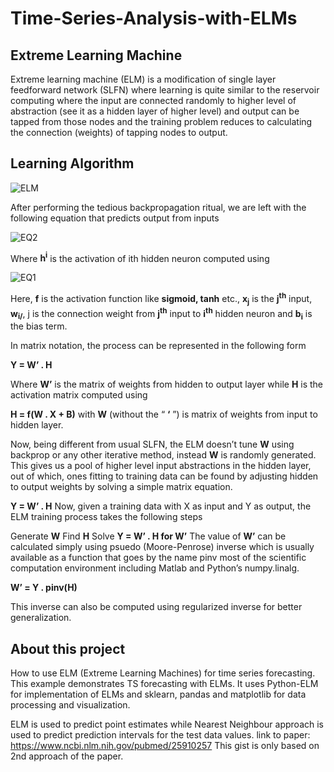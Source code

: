 # Time-Series-Analysis-with-ELMs

## Extreme Learning Machine
Extreme learning machine (ELM) is a modification of single layer feedforward network (SLFN) where learning is quite similar to the reservoir computing where the input are connected randomly to higher level of abstraction (see it as a hidden layer of higher level) and output can be tapped from those nodes and the training problem reduces to calculating the connection (weights) of tapping nodes to output.

## Learning Algorithm

![ELM](ELM.jpg)


After performing the tedious backpropagation ritual, we are left with the following equation that predicts output from inputs

![EQ2](eq2.jpg)

Where **h<sup>i</sup>** is the activation of ith hidden neuron computed using

![EQ1](eq1.jpg)

Here, **f** is the activation function like **sigmoid, tanh** etc., **x<sub>j</sub>** is the **j<sup>th</sup>** input, **w<sub>i/<sub>**, j is the connection weight from **j<sup>th</sup>** input to **i<sup>th</sup>** hidden neuron and **b<sub>i</sub>** is the bias term.

In matrix notation, the process can be represented in the following form

**Y = W’ . H**

Where **W’** is the matrix of weights from hidden to output layer while **H** is the activation matrix computed using

**H = f(W . X + B)**
with **W** (without the “ **‘** ”) is matrix of weights from input to hidden layer.

Now, being different from usual SLFN, the ELM doesn’t tune **W** using backprop or any other iterative method, instead **W** is randomly generated. This gives us a pool of higher level input abstractions in the hidden layer, out of which, ones fitting to training data can be found by adjusting hidden to output weights by solving a simple matrix equation.

**Y = W’ . H**
Now, given a training data with X as input and Y as output, the ELM training process takes the following steps

Generate **W**
Find **H**
Solve **Y = W’ . H for W’**
The value of **W’** can be calculated simply using psuedo (Moore-Penrose) inverse which is usually available as a function that goes by the name pinv most of the scientific computation environment including Matlab and Python’s numpy.linalg.

**W’ = Y . pinv(H)**

This inverse can also be computed using regularized inverse for better generalization.

## About this project
How to use ELM (Extreme Learning Machines) for time series forecasting. This example demonstrates TS forecasting with ELMs. It uses Python-ELM for implementation of ELMs and sklearn, pandas and matplotlib for data processing and visualization.

ELM is used to predict point estimates while Nearest Neighbour approach is used to predict prediction intervals for the test data values.
link to paper: https://www.ncbi.nlm.nih.gov/pubmed/25910257
This gist is only based on 2nd approach of the paper.


